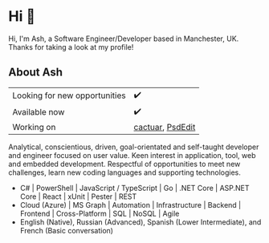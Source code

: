 # Hi 👋

Hi, I'm Ash, a Software Engineer/Developer based in Manchester, UK. Thanks for taking a look at my profile!

## About Ash

|||
|---|---|
| Looking for new opportunities | ✔️ |
| Available now | ✔️ |
| Working on | [cactuar](https://www.github.com/ashscodes/cactuar), [PsdEdit](https://www.github.com/ashscodes/psdedit) |

Analytical, conscientious, driven, goal-orientated and self-taught developer and engineer focused on user value. Keen interest in application, tool, web and embedded development. Respectful of opportunities to meet new challenges, learn new coding languages and supporting technologies.
 
- C# | PowerShell | JavaScript / TypeScript | Go | .NET Core | ASP.NET Core | React | xUnit | Pester | REST
- Cloud (Azure) | MS Graph | Automation | Infrastructure | Backend | Frontend | Cross-Platform | SQL | NoSQL | Agile
- English (Native), Russian (Advanced), Spanish (Lower Intermediate), and French (Basic conversation)

<!--
**ashscodes/ashscodes** is a ✨ _special_ ✨ repository because its `README.md` (this file) appears on your GitHub profile.

Here are some ideas to get you started:

- 🔭 I’m currently working on ...
- 🌱 I’m currently learning ...
- 👯 I’m looking to collaborate on ...
- 🤔 I’m looking for help with ...
- 💬 Ask me about ...
- 📫 How to reach me: ...
- 😄 Pronouns: ...
- ⚡ Fun fact: ...
-->
